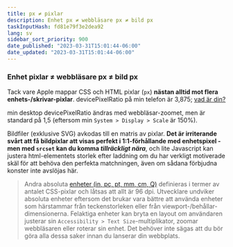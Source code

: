 ```yaml
---
title: px ≠ pixlar
description: Enhet px ≠ webbläsare px ≠ bild px
taskInputHash: fd81e79f3e2dea92
lang: sv
sidebar_sort_priority: 900
date_published: "2023-03-31T15:01:44-06:00"
date_updated: "2023-03-31T15:01:44-06:00"
---
```

### Enhet pixlar ≠ webbläsare px ≠ bild px

Tack vare Apple mappar CSS och HTML pixlar (`px`) **nästan alltid mot flera enhets-/skrivar-pixlar**. devicePixelRatio på min telefon är 3,875; [vad är din?](https://www.mydevice.io/)

min desktop devicePixelRatio ändras med webbläsar-zoomet, men är standard på 1,5 (eftersom min `System > Display > Scale` är 150%).

Bildfiler (exklusive SVG) avkodas till en matris av pixlar. **Det är irriterande svårt att få bildpixlar att visas perfekt i 1:1-förhållande med enhetspixel - men med `srcset` kan du komma *tillräckligt nära***, och lite Javascript kan justera html-elementets storlek efter laddning om du har verkligt motiverade skäl för att behöva den perfekta matchningen, även om sådana förbjudna konster inte avslöjas här.

> Andra absoluta [enheter (in, pc, pt, mm, cm, Q)](https://developer.mozilla.org/en-US/docs/Web/CSS/length) definieras i termer av antalet CSS-pixlar och låtsas att allt är 96 dpi. Utvecklare undviker absoluta enheter eftersom det brukar vara bättre att använda enheter som härstammar från teckenstorleken eller från viewport-/behållar-dimensionerna. Felaktiga enheter kan bryta en layout om användaren justerar sin `Accessibility > Text Size`-multiplikator, zoomar webbläsaren eller roterar sin enhet. Det behöver inte sägas att du bör göra alla dessa saker innan du lanserar din webbplats.
